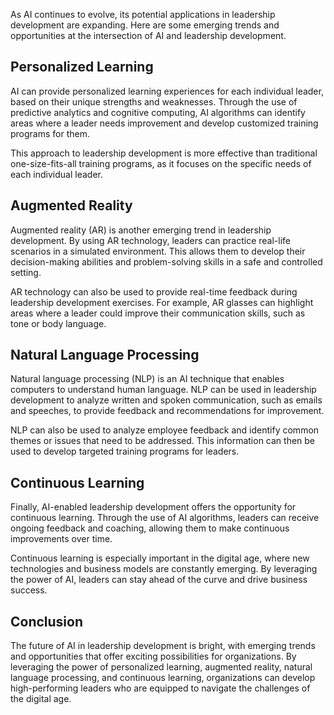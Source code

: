 
As AI continues to evolve, its potential applications in leadership development are expanding. Here are some emerging trends and opportunities at the intersection of AI and leadership development.

Personalized Learning
---------------------

AI can provide personalized learning experiences for each individual leader, based on their unique strengths and weaknesses. Through the use of predictive analytics and cognitive computing, AI algorithms can identify areas where a leader needs improvement and develop customized training programs for them.

This approach to leadership development is more effective than traditional one-size-fits-all training programs, as it focuses on the specific needs of each individual leader.

Augmented Reality
-----------------

Augmented reality (AR) is another emerging trend in leadership development. By using AR technology, leaders can practice real-life scenarios in a simulated environment. This allows them to develop their decision-making abilities and problem-solving skills in a safe and controlled setting.

AR technology can also be used to provide real-time feedback during leadership development exercises. For example, AR glasses can highlight areas where a leader could improve their communication skills, such as tone or body language.

Natural Language Processing
---------------------------

Natural language processing (NLP) is an AI technique that enables computers to understand human language. NLP can be used in leadership development to analyze written and spoken communication, such as emails and speeches, to provide feedback and recommendations for improvement.

NLP can also be used to analyze employee feedback and identify common themes or issues that need to be addressed. This information can then be used to develop targeted training programs for leaders.

Continuous Learning
-------------------

Finally, AI-enabled leadership development offers the opportunity for continuous learning. Through the use of AI algorithms, leaders can receive ongoing feedback and coaching, allowing them to make continuous improvements over time.

Continuous learning is especially important in the digital age, where new technologies and business models are constantly emerging. By leveraging the power of AI, leaders can stay ahead of the curve and drive business success.

Conclusion
----------

The future of AI in leadership development is bright, with emerging trends and opportunities that offer exciting possibilities for organizations. By leveraging the power of personalized learning, augmented reality, natural language processing, and continuous learning, organizations can develop high-performing leaders who are equipped to navigate the challenges of the digital age.
